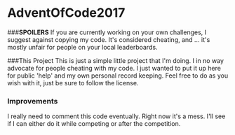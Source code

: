# AdventOfCode2017

###**SPOILERS**
If you are currently working on your own challenges, I suggest against copying
my code. It's considered cheating, and ... it's mostly unfair for people on 
your local leaderboards. 

###This Project
This is just a simple little project that I'm doing. I in no way advocate for 
people cheating with my code. I just wanted to put it up here for public 'help'
and my own personal record keeping. Feel free to do as you wish with it, just
be sure to follow the license. 

### Improvements
I really need to comment this code eventually. Right now it's a mess. I'll 
see if I can either do it while competing or after the competition. 
